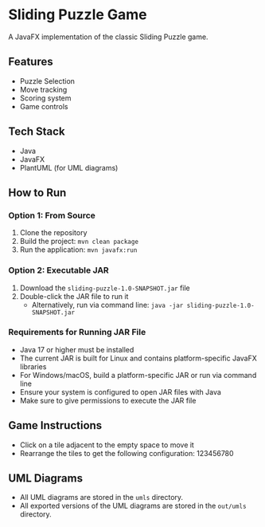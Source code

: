 # Sliding Puzzle Game

A JavaFX implementation of the classic Sliding Puzzle game.

## Features

- Puzzle Selection
- Move tracking
- Scoring system
- Game controls

## Tech Stack

- Java
- JavaFX
- PlantUML (for UML diagrams)

## How to Run

### Option 1: From Source
1. Clone the repository
2. Build the project: `mvn clean package`
3. Run the application: `mvn javafx:run`

### Option 2: Executable JAR
1. Download the `sliding-puzzle-1.0-SNAPSHOT.jar` file
2. Double-click the JAR file to run it
   - Alternatively, run via command line: `java -jar sliding-puzzle-1.0-SNAPSHOT.jar`

### Requirements for Running JAR File
- Java 17 or higher must be installed
- The current JAR is built for Linux and contains platform-specific JavaFX libraries
- For Windows/macOS, build a platform-specific JAR or run via command line
- Ensure your system is configured to open JAR files with Java
- Make sure to give permissions to execute the JAR file

## Game Instructions

- Click on a tile adjacent to the empty space to move it
- Rearrange the tiles to get the following configuration: 123456780

## UML Diagrams

- All UML diagrams are stored in the `umls` directory.
- All exported versions of the UML diagrams are stored in the `out/umls` directory.
